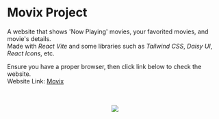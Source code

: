 # Movix Project

A website that shows 'Now Playing' movies, your favorited movies, and movie's details. <br />
Made with *React Vite* and some libraries such as *Tailwind CSS*, *Daisy UI*, *React Icons*, etc.  

Ensure you have a proper browser, then click link below to check the website. <br />
Website Link: [Movix](https://watchmovix.vercel.app/)
<br /><br /><br />
<p align="center">
  <a href="https://skillicons.dev">
    <img src="https://skillicons.dev/icons?i=html,css,ts,react,vite,tailwind&perline=3" />
  </a>
</p>
